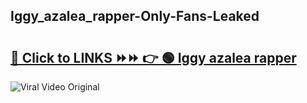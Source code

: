 
 ## Iggy_azalea_rapper-Only-Fans-Leaked

# <h2><a href="https://clipsfans.com/Iggy_azalea_rapper&ref=git">🔗 Click to LINKS ⏩⏩ 👉 🟢 Iggy azalea rapper </a></h2>

<a href="https://clipsfans.com/Iggy_azalea_rapper&ref=git" rel="nofollow" data-target="animated-image.originalLink"><img src="https://i.ibb.co.com/xMMVF88/686577567.gif" alt="Viral Video Original" style="max-width: 100%; display: inline-block;" data-target="animated-image.originalImage"></a>
